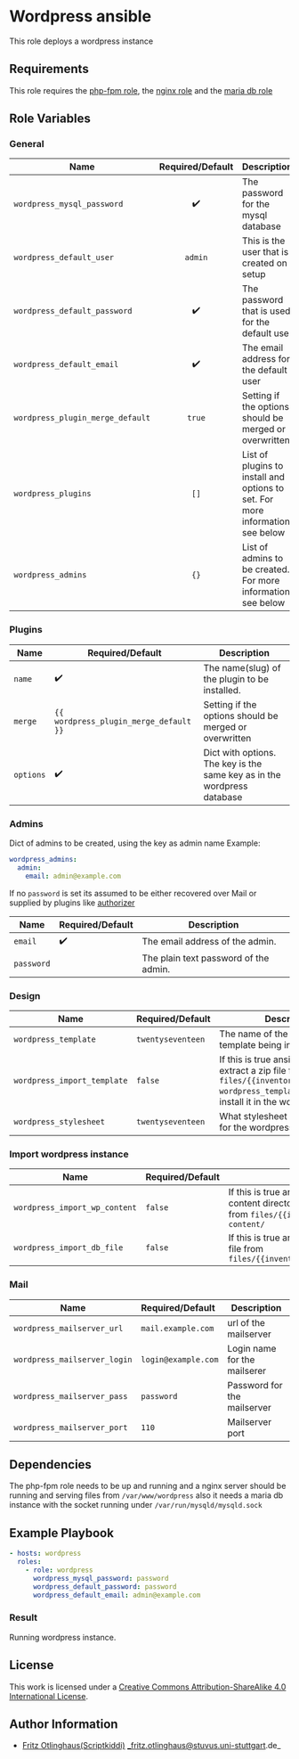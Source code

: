 # Wordpress ansible

This role deploys a wordpress instance 


## Requirements

This role requires the [php-fpm role](https://github.com/stuvusIT/php-fpm), the [nginx role](https://github.com/stuvusIT/nginx) and the [maria db role](https://github.com/stuvusIT/mariadb)


## Role Variables

### General

| Name                             | Required/Default   | Description                                                                   |
|----------------------------------|:------------------:|-------------------------------------------------------------------------------|
| `wordpress_mysql_password`       | :heavy_check_mark: | The password for the mysql database                                           |
| `wordpress_default_user`         | `admin`            | This is the user that is created on setup                                     |
| `wordpress_default_password`     | :heavy_check_mark: | The password that is used for the default user                                |
| `wordpress_default_email`        | :heavy_check_mark: | The email address for the default user                                        |
| `wordpress_plugin_merge_default` | `true`             | Setting if the options should be merged or overwritten                        |
| `wordpress_plugins`              | `[]`               | List of plugins to install and options to set. For more information see below |
| `wordpress_admins`               | `{}`               | List of admins to be created. For more information see below                  |

### Plugins

| Name      | Required/Default                       | Description                                                             |
|-----------|----------------------------------------|-------------------------------------------------------------------------|
| `name`    | :heavy_check_mark:                     | The name(slug) of the plugin to be installed.                           |
| `merge`   | `{{ wordpress_plugin_merge_default }}` | Setting if the options should be merged or overwritten                  |
| `options` | :heavy_check_mark:                     | Dict with options. The key is the same key as in the wordpress database |

### Admins

Dict of admins to be created, using the key as admin name
Example:
```yaml
wordpress_admins:
  admin:
    email: admin@example.com
```
If no `password` is set its assumed to be either recovered over Mail or supplied by plugins like [authorizer](https://github.com/uhm-coe/authorizer)

| Name            | Required/Default   | Description                           |
|-----------------|--------------------|---------------------------------------|
| `email`         | :heavy_check_mark: | The email address of the admin.       |
| `password`      | ` `                | The plain text password of the admin. |

### Design

| Name                        | Required/Default  | Description                                                                                                                                                        |
|-----------------------------|-------------------|--------------------------------------------------------------------------------------------------------------------------------------------------------------------|
| `wordpress_template`        | `twentyseventeen` | The name of the wordpress template being in use                                                                                                                    |
| `wordpress_import_template` | `false`           | If this is true ansible will try to extract a zip file from   `files/{{inventory_hostname}}/{{ wordpress_template }}.zip ` and install it in the wordpress instace |
| `wordpress_stylesheet`      | `twentyseventeen` | What stylesheet should be used for the wordpress instance                                                                                                          |

### Import wordpress instance

| Name                          | Required/Default | Description                                                                                                                                 |
|-------------------------------|------------------|---------------------------------------------------------------------------------------------------------------------------------------------|
| `wordpress_import_wp_content` | `false`          | If this is true ansible will try to copy the wp-content directory over to the remote host from   `files/{{inventory_hostname}}/wp-content/` |
| `wordpress_import_db_file`    | `false`          | If this is true ansible will try to import an sql file from `files/{{inventory_hostname}}/wordpress.sql`                                    |

### Mail

| Name                         | Required/Default    | Description                  |
|------------------------------|:--------------------|------------------------------|
| `wordpress_mailserver_url`   | `mail.example.com`  | url of the mailserver        |
| `wordpress_mailserver_login` | `login@example.com` | Login name for the mailserer |
| `wordpress_mailserver_pass`  | `password`          | Password for the mailserver  |
| `wordpress_mailserver_port`  | `110`               | Mailserver port              |

## Dependencies

The php-fpm role needs to be up and running and a nginx server should be running and serving files from  `/var/www/wordpress` also it needs a maria db instance with the socket running under  `/var/run/mysqld/mysqld.sock`


## Example Playbook

```yml
- hosts: wordpress
  roles:
    - role: wordpress
      wordpress_mysql_password: password
      wordpress_default_password: password
      wordpress_default_email: admin@example.com
```

### Result

Running wordpress instance.

## License

This work is licensed under a [Creative Commons Attribution-ShareAlike 4.0 International License](http://creativecommons.org/licenses/by-sa/4.0/).


## Author Information

 * [Fritz Otlinghaus(Scriptkiddi)](https://github.com/Scriptkiddi) _fritz.otlinghaus@stuvus.uni-stuttgart.de_
